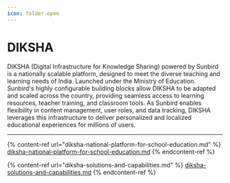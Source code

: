 ```yaml
---
icon: folder-open
---
```


# DIKSHA

DIKSHA (Digital Infrastructure for Knowledge Sharing) powered by Sunbird is a nationally scalable platform, designed to meet the diverse teaching and learning needs of India. Launched under the Ministry of Education. Sunbird's highly configurable building blocks allow DIKSHA to be adapted and scaled across the country, providing seamless access to learning resources, teacher training, and classroom tools. As Sunbird enables flexibility in content management, user roles, and data tracking, DIKSHA leverages this infrastructure to deliver personalized and localized educational experiences for millions of users.

***

{% content-ref url="diksha-national-platform-for-school-education.md" %}
[diksha-national-platform-for-school-education.md](diksha-national-platform-for-school-education.md)
{% endcontent-ref %}

{% content-ref url="diksha-solutions-and-capabilities.md" %}
[diksha-solutions-and-capabilities.md](diksha-solutions-and-capabilities.md)
{% endcontent-ref %}
